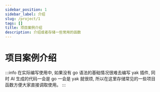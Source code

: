 ```yaml
---
sidebar_position: 1
sidebar_label: 介绍
slug: /project/1
tags: []
title: 项目案例介绍
description: 介绍或者存储一些常用的函数
---
```

# 项目案例介绍
:::info
在实际编写使用中, 如果没有 go 语法的基础情况很难去编写 yak 插件, 同时 AI  生成的代码一会是 go 一会是 yak 就很烦, 所以在这里存储常见的一些项目函数方便大家直接调取使用。
:::

